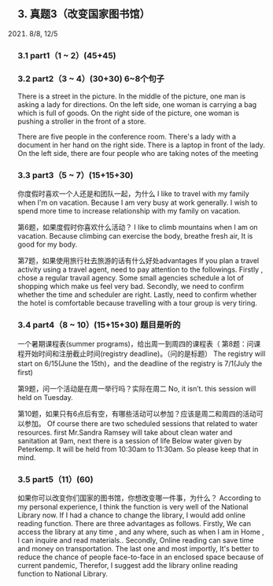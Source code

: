 
## 3.	真题3（改变国家图书馆）
2021. 8/8, 12/5
### 3.1	part1（1 ~ 2）(45+45)
### 3.2	part2（3 ~ 4）(30+30) 6~8个句子
 
There is a street in the picture. 
In the middle of the picture, one man is asking a lady for directions. On the left side, one woman is carrying a bag which is full of goods. 
On the right side of the picture, one woman is pushing a stroller in the front of a store.
 
There are five people in the conference room. There's a lady with a document in her hand on the right side. There is a laptop in front of the lady. On the left side, there are four people who are taking notes of the meeting
### 3.3	part3（5 ~ 7）(15+15+30)
你度假时喜欢一个人还是和团队一起，为什么
I like to travel with my family when I'm on vacation. Because I am very busy at work generally. I wish to spend more time to increase relationship with my family on vacation.

第6题，如果度假时你喜欢什么活动？
I like to climb mountains when I am on vacation. Because climbing can exercise the body, breathe fresh air, It is good for my body. 

第7题，如果使用旅行社去旅游的话有什么好处advantages
If you plan a travel activity using a travel agent, need to pay attention to the followings. 
Firstly , chose a regular travail agency. Some small agencies schedule a lot of shopping which make us feel very bad. 
Secondly, we need to confirm whether the time and scheduler are right. 
Lastly, need to confirm whether the hotel is comfortable because travelling with a tour group is very tiring.

### 3.4	part4（8 ~ 10）(15+15+30) 题目是听的
一个暑期课程表(summer programs)，给出周一到周四的课程表（
第8题：问课程开始时间和注册截止时间(registry deadline)。（问的是标题）
The registry will start on 6/15(June the 15th)，and the deadline of the registry is 7/1(July the first)

第9题，问一个活动是在周一举行吗？实际在周二
No, it isn’t. this session will held on Tuesday.

第10题，如果只有6点后有空，有哪些活动可以参加？应该是周二和周四的活动可以参加。
Of course there are two scheduled sessions that related to water resources. first Mr.Sandra Ramsey will take about clean water and sanitation at 9am, next there is a session of life Below water given by Peterkemp. It will be held from 10:30am to 11:30am. So please keep that in mind.
### 3.5	part5（11）(60)
如果你可以改变你们国家的图书馆，你想改变哪一件事，为什么？
According to my personal experience, I think the function is very well of the National Library now.
If I had a chance to change the library, I would add online reading function. There are three advantages as follows.
Firstly, We can access the library at any time , and any where, such as when I am in Home , I can inquire and read materials..
Secondly, Online reading can save time and money on transportation.
The last one and most importly, It's better to reduce the chance of people face-to-face in an enclosed space because of current pandemic, 
Therefor, I suggest add the library online reading function to National Library.
